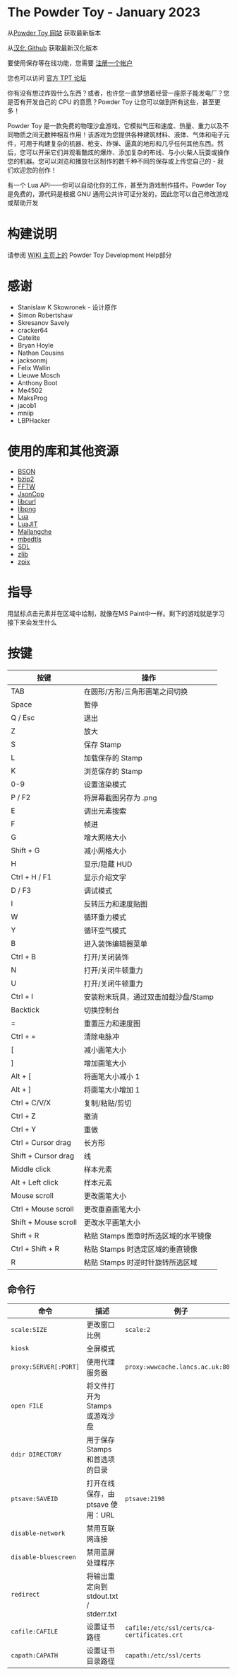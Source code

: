 The Powder Toy - January 2023
==========================

从[Powder Toy 网站](https://powdertoy.co.uk/Download.html) 获取最新版本

从[汉化 Github](https://github.com/Dragonrster/The-Powder-Toy-Chinese) 获取最新汉化版本


要使用保存等在线功能，您需要 [注册一个帐户](https://powdertoy.co.uk/Register.html)


您也可以访问 [官方 TPT 论坛](https://powdertoy.co.uk/Discussions/Categories/Index.html)

你有没有想过炸毁什么东西？或者，也许您一直梦想着经营一座原子能发电厂？您是否有开发自己的 CPU 的意愿？Powder Toy 让您可以做到所有这些，甚至更多！

Powder Toy 是一款免费的物理沙盒游戏，它模拟气压和速度、热量、重力以及不同物质之间无数种相互作用！该游戏为您提供各种建筑材料、液体、气体和电子元件，可用于构建复杂的机器、枪支、炸弹、逼真的地形和几乎任何其他东西。然后，您可以开采它们并观看酷炫的爆炸、添加复杂的布线、与小火柴人玩耍或操作您的机器。您可以浏览和播放社区制作的数千种不同的保存或上传您自己的 - 我们欢迎您的创作！

有一个 Lua API——你可以自动化你的工作，甚至为游戏制作插件。Powder Toy 是免费的，源代码是根据 GNU 通用公共许可证分发的，因此您可以自己修改游戏或帮助开发

构建说明
===========================================================================

请参阅 [WIKI 主页上的](https://powdertoy.co.uk/Wiki/W/Main_Page.html) Powder Toy Development Help部分

感谢
===========================================================================

* Stanislaw K Skowronek - 设计原作
* Simon Robertshaw
* Skresanov Savely
* cracker64
* Catelite
* Bryan Hoyle
* Nathan Cousins
* jacksonmj
* Felix Wallin
* Lieuwe Mosch
* Anthony Boot
* Me4502
* MaksProg
* jacob1
* mniip
* LBPHacker

使用的库和其他资源
===========================================================================

* [BSON](https://github.com/interactive-matter/bson-c)
* [bzip2](http://www.bzip.org/)
* [FFTW](http://fftw.org/)
* [JsonCpp](https://github.com/open-source-parsers/jsoncpp)
* [libcurl](https://curl.se/libcurl/)
* [libpng](http://www.libpng.org/pub/png/libpng.html)
* [Lua](https://www.lua.org/)
* [LuaJIT](https://luajit.org/)
* [Mallangche](https://github.com/JammPark/Mallangche)
* [mbedtls](https://www.trustedfirmware.org/projects/mbed-tls/)
* [SDL](https://libsdl.org/)
* [zlib](https://www.zlib.net/)
* [zpix](https://github.com/SolidZORO/zpix-pixel-font)

指导
===========================================================================

用鼠标点击元素并在区域中绘制，就像在MS Paint中一样。剩下的游戏就是学习接下来会发生什么

按键
===========================================================================

| 按键                     | 操作                                                          |
| ----------------------- | --------------------------------------------------------------- |
| TAB                     | 在圆形/方形/三角形画笔之间切换                                    |
| Space                   | 暂停                                                            |
| Q / Esc                 | 退出                                                            |
| Z                       | 放大                                                            |
| S                       | 保存 Stamp                                                      |
| L                       | 加载保存的 Stamp                                                |
| K                       | 浏览保存的 Stamp                                                |
| 0-9                     | 设置渲染模式                                                    |
| P / F2                  | 将屏幕截图另存为 .png                                           |
| E                       | 调出元素搜索                                                    |
| F                       | 帧进                                                           |
| G                       | 增大网格大小                                                      |
| Shift + G               | 减小网格大小                                                  |
| H                       | 显示/隐藏 HUD                                                     |
| Ctrl + H / F1           | 显示介绍文字                                                 |
| D / F3                  | 调试模式                      |
| I                       | 反转压力和速度贴图                                |
| W                       | 循环重力模式            |
| Y                       | 循环空气模式                                                 |
| B                       | 进入装饰编辑器菜单                                    |
| Ctrl + B                | 打开/关闭装饰                                       |
| N                       | 打开/关闭牛顿重力                                 |
| U                       | 打开/关闭牛顿重力                                      |
| Ctrl + I                | 安装粉末玩具，通过双击加载沙盘/Stamp |
| Backtick                | 切换控制台                                                 |
| =                       | 重置压力和速度图                                 |
| Ctrl + =                | 清除电脉冲                                               |
| \[                      | 减小画笔大小                                             |
| \]                      | 增加画笔大小                                             |
| Alt + \[                | 将画笔大小减小 1                                        |
| Alt + \]                | 将画笔大小增加 1                                        |
| Ctrl + C/V/X            | 复制/粘贴/剪切                                                  |
| Ctrl + Z                | 撤消                                                            |
| Ctrl + Y                | 重做                                                            |
| Ctrl + Cursor drag      | 长方形                                                       |
| Shift + Cursor drag     | 线                                                            |
| Middle click            | 样本元素                                                  |
| Alt + Left click        | 样本元素                                                  |
| Mouse scroll            | 更改画笔大小                                               |
| Ctrl + Mouse scroll     | 更改垂直画笔大小                                      |
| Shift + Mouse scroll    | 更改水平画笔大小                                    |
| Shift + R               | 粘贴 Stamps 图章时所选区域的水平镜像          |
| Ctrl + Shift + R        | 粘贴 Stamps 时选定区域的垂直镜像          |
| R                       | 粘贴 Stamps 时逆时针旋转所选区域          |

命令行
---------------------------------------------------------------------------

| 命令               | 描述                                      | 例子                                     |
| --------------------- | ------------------------------------------------ | --------------------------------------------|
| `scale:SIZE`          | 更改窗口比例                       | `scale:2`                                   |
| `kiosk`               | 全屏模式                                  |                                             |
| `proxy:SERVER[:PORT]` | 使用代理服务器                              | `proxy:wwwcache.lancs.ac.uk:8080`           |
| `open FILE`           | 将文件打开为 Stamps 或游戏沙盘           |                                             |
| `ddir DIRECTORY`      | 用于保存 Stamps 和首选项的目录 |                                             |
| `ptsave:SAVEID`       | 打开在线保存，由 ptsave 使用：URL           | `ptsave:2198`                               |
| `disable-network`     | 禁用互联网连接                    |                                             |
| `disable-bluescreen`  | 禁用蓝屏处理程序                       |                                             |
| `redirect`            | 将输出重定向到 stdout.txt / stderr.txt      |                                             |
| `cafile:CAFILE`       | 设置证书路径                      | `cafile:/etc/ssl/certs/ca-certificates.crt` |
| `capath:CAPATH`       | 设置证书目录路径                   | `capath:/etc/ssl/certs`                     |
